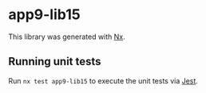 # app9-lib15

This library was generated with [Nx](https://nx.dev).

## Running unit tests

Run `nx test app9-lib15` to execute the unit tests via [Jest](https://jestjs.io).
